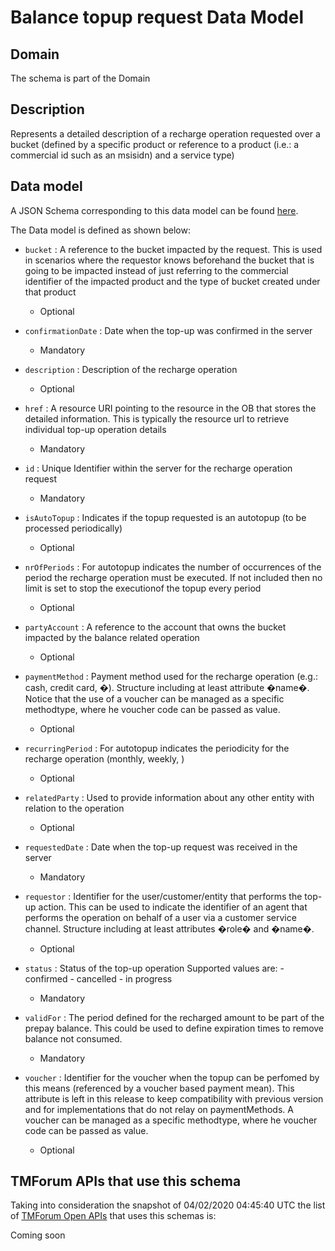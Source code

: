 # Balance topup request Data Model

## Domain

The  schema is part of the  Domain

## Description

Represents a detailed description of a recharge operation requested over a bucket (defined by a specific product or reference to a product (i.e.: a commercial id such as an msisidn) and a service type)

## Data model

A JSON Schema corresponding to this data model can be found
[here](https://github.com/tmforum-rand/schemas/blob/candidates/Customer/BalanceTopupRequest.schema.json).

The Data model is defined as shown below:
- `bucket` : A reference to the bucket impacted by the request. This is used in scenarios where the requestor knows beforehand the bucket that is going to be impacted instead of just referring to the commercial identifier of the impacted product and the type of bucket created under that product

  - Optional

- `confirmationDate` : Date when the top-up was confirmed in the server

  - Mandatory

- `description` : Description of the recharge operation

  - Optional

- `href` : A resource URI pointing to the resource in the OB that stores the detailed information. This is typically the resource url to retrieve individual top-up operation details

  - Mandatory

- `id` : Unique Identifier within the server for the recharge operation request

  - Mandatory

- `isAutoTopup` : Indicates if the topup requested is an autotopup (to be processed periodically)

  - Optional

- `nrOfPeriods` : For autotopup indicates the number of occurrences of the period the recharge operation must be executed. If not included then no limit is set to stop the executionof the topup every period

  - Optional

- `partyAccount` : A reference to the account that owns the bucket impacted by the balance related operation

  - Optional

- `paymentMethod` : Payment method used for the recharge operation (e.g.: cash, credit card, �). Structure including at least attribute �name�. Notice that the use of a voucher can be managed as a specific methodtype, where he voucher code can be passed as value.

  - Optional

- `recurringPeriod` : For autotopup indicates the periodicity for the recharge operation (monthly, weekly, )

  - Optional

- `relatedParty` : Used to provide information about any other entity with relation to the operation

  - Optional

- `requestedDate` : Date when the top-up request was received in the server

  - Mandatory

- `requestor` : Identifier for the user/customer/entity that performs the top-up action. This can be used to indicate the identifier of an agent that performs the operation on behalf of a user via a customer service channel. Structure including at least attributes �role� and �name�.

  - Optional

- `status` : Status of the top-up operation Supported values are: - confirmed - cancelled - in progress

  - Mandatory

- `validFor` : The period defined for the recharged amount to be part of the prepay balance. This could be used to define expiration times to remove balance not consumed.

  - Mandatory

- `voucher` : Identifier for the voucher when the topup can be perfomed by this means (referenced by a voucher based payment mean). This attribute is left in this release to keep compatibility with previous version and for implementations that do not relay on paymentMethods. A voucher can be managed as a specific methodtype, where he voucher code can be passed as value.

  - Optional





## TMForum APIs that use this schema

Taking into consideration the snapshot of 04/02/2020 04:45:40 UTC the list of [TMForum Open APIs](https://www.tmforum.org/open-apis/) that uses this schemas is:

Coming soon